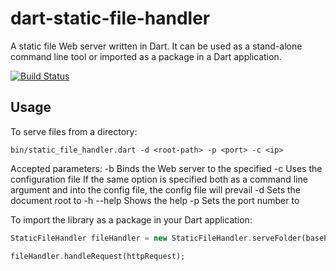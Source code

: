 dart-static-file-handler
========================

A static file Web server written in Dart.
It can be used as a stand-alone command line tool or imported as a package in a Dart application.

[![Build Status](https://drone.io/github.com/DanieleSalatti/dart-static-file-handler/status.png)](https://drone.io/github.com/DanieleSalatti/dart-static-file-handler/latest)

Usage
-----

To serve files from a directory:

```shell
bin/static_file_handler.dart -d <root-path> -p <port> -c <ip>
```
Accepted parameters:
-b    <ip>        Binds the Web server to the specified <ip>
-c    <file>      Uses the configuration file <file>
                  If the same option is specified both as a command line argument
                  and into the config file, the config file will prevail
-d    <root-path> Sets the document root to <root-path>
-h --help         Shows the help
-p    <port>      Sets the port number to <port>

To import the library as a package in your Dart application:

```dart
StaticFileHandler fileHandler = new StaticFileHandler.serveFolder(basePath);

fileHandler.handleRequest(httpRequest);
```